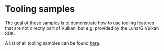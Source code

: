 <!--
- Copyright (c) 2023, The Khronos Group
-
- SPDX-License-Identifier: Apache-2.0
-
- Licensed under the Apache License, Version 2.0 the "License";
- you may not use this file except in compliance with the License.
- You may obtain a copy of the License at
-
-     http://www.apache.org/licenses/LICENSE-2.0
-
- Unless required by applicable law or agreed to in writing, software
- distributed under the License is distributed on an "AS IS" BASIS,
- WITHOUT WARRANTIES OR CONDITIONS OF ANY KIND, either express or implied.
- See the License for the specific language governing permissions and
- limitations under the License.
-
-->

# Tooling samples

The goal of these samples is to demonstrate how to use tooling features that are not directly part of Vulkan, but e.g. provided by the LunarG Vulkan SDK.

A list of all tooling samples can be found [here](../README.md#tooling-samples).